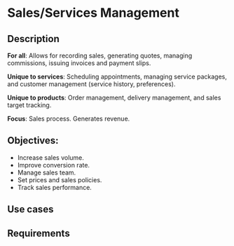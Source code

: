 # Sales/Services Management

## Description

**For all**: Allows for recording sales, generating quotes, managing commissions, issuing invoices and payment slips.

**Unique to services**: Scheduling appointments, managing service packages, and customer management (service history, preferences).

**Unique to products**: Order management, delivery management, and sales target tracking.

**Focus**: Sales process. Generates revenue.

## Objectives:

- Increase sales volume.
- Improve conversion rate.
- Manage sales team.
- Set prices and sales policies.
- Track sales performance.

## Use cases
## Requirements